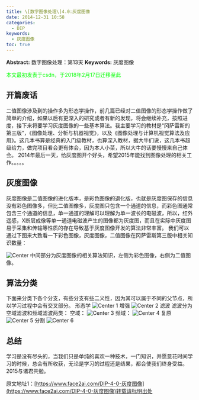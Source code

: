 ```yaml
---
title: \[数字图像处理\]4.0:灰度图像
date: 2014-12-31 10:58
categories:
  - DIP
keywords:
  - 灰度图像
toc: true
---
```

**Abstract:** 数字图像处理：第13天
**Keywords:** 灰度图像
<!--more-->
<font color="00FF00">本文最初发表于csdn，于2018年2月17日迁移至此</font>

## 开篇废话
二值图像涉及到的操作多为形态学操作，前几篇已经对二值图像的形态学操作做了简单的介绍，如果以后有更深入的研究或者有新的发现，将会继续补充，按照进度，接下来将要学习灰度图像的一些基本算法。我主要学习的教材是“冈萨雷斯的第三版”，《图像处理、分析与机器视觉》，以及《图像处理与计算机视觉算法及应用》。这几本书算是经典的入门级教材，也算深入教材，据大牛们说，这几本书超级给力，做完项目看会更有体会，因为本人小菜，所以大牛的话要慢慢来自己体会。
2014年最后一天，给灰度图开个好头，希望2015年能找到图像处理的相关工作。。。。。
## 灰度图像

灰度图像是二值图像的进化版本，是彩色图像的退化版，也就是灰度图保存的信息没有彩色图像多，但比二值图像多，灰度图只包含一个通道的信息，而彩色图通常包含三个通道的信息，单一通道的理解可以理解为单一波长的电磁波，所以，红外遥感，X断层成像等单一通道电磁波产生的图像都为灰度图，而且在实际中灰度图易于采集和传输等性质的存在导致基于灰度图像开发的算法非常丰富。
我们可以通过下图来大致看一下彩色图像，灰度图像，二值图像在冈萨雷斯第三版中相关知识数量：

![Center][]
中间部分为灰度图像的相关算法知识，左侧为彩色图像，右侧为二值图像。

## 算法分类
下面来分类下各个分支，有些分支有些二义性，因为其可以属于不同的父节点，所以学习过程中会有交叉部分。
形态学
![Center 1][]
增强
![Center 2][]
滤波
滤波分为空域滤波和频域滤波两类：
空域：
![Center 3][]
频域：
![Center 4][]
复原
![Center 5][]
分割
![Center 6][]
## 总结
学习是没有尽头的，当我们只是单纯的喜欢一种技术，一门知识，并愿意花时间学习的时候，总会有所收获，无论是学习的过程还是结果，都会使我们终身受益。2015与诸君共勉。

[Center]: https://tony4ai-1251394096.cos.ap-hongkong.myqcloud.com/blog_images/DIP-4-0-灰度图像/20141231103526460.png
[Center 1]: https://tony4ai-1251394096.cos.ap-hongkong.myqcloud.com/blog_images/DIP-4-0-灰度图像/20141231104920282.png
[Center 2]: https://tony4ai-1251394096.cos.ap-hongkong.myqcloud.com/blog_images/DIP-4-0-灰度图像/20141231104951796.png
[Center 3]: https://tony4ai-1251394096.cos.ap-hongkong.myqcloud.com/blog_images/DIP-4-0-灰度图像/20141231105036987.png
[Center 4]: https://tony4ai-1251394096.cos.ap-hongkong.myqcloud.com/blog_images/DIP-4-0-灰度图像/20141231105205703.png
[Center 5]: https://tony4ai-1251394096.cos.ap-hongkong.myqcloud.com/blog_images/DIP-4-0-灰度图像/20141231105225984.png
[Center 6]: https://tony4ai-1251394096.cos.ap-hongkong.myqcloud.com/blog_images/DIP-4-0-灰度图像/20141231105334125.png





原文地址1：[https://www.face2ai.com/DIP-4-0-灰度图像](https://www.face2ai.com/DIP-4-0-灰度图像)转载请标明出处
